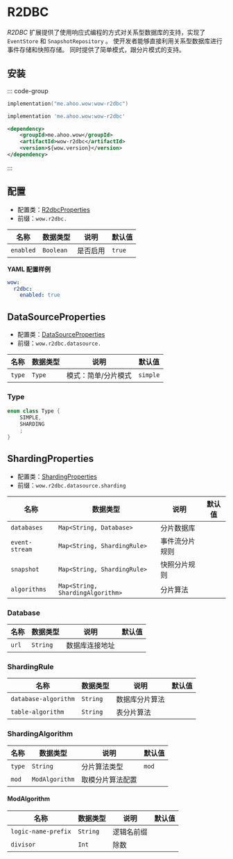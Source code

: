 # R2DBC

_R2DBC_ 扩展提供了使用响应式编程的方式对关系型数据库的支持，实现了 `EventStore` 和 `SnapshotRepository` 。
使开发者能够直接利用关系型数据库进行事件存储和快照存储。
同时提供了简单模式，跟分片模式的支持。

## 安装

::: code-group
```kotlin [Gradle(Kotlin)]
implementation("me.ahoo.wow:wow-r2dbc")
```
```groovy [Gradle(Groovy)]
implementation 'me.ahoo.wow:wow-r2dbc'
```
```xml [Maven]
<dependency>
    <groupId>me.ahoo.wow</groupId>
    <artifactId>wow-r2dbc</artifactId>
    <version>${wow.version}</version>
</dependency>
```
:::

## 配置

- 配置类：[R2dbcProperties](https://github.com/Ahoo-Wang/Wow/blob/main/wow-spring-boot-starter/src/main/kotlin/me/ahoo/wow/spring/boot/starter/r2dbc/R2dbcProperties.kt)
- 前缀：`wow.r2dbc.`

| 名称                      | 数据类型      | 说明                 | 默认值                          |
|-------------------------|-----------|--------------------|------------------------------|
| `enabled`               | `Boolean` | 是否启用               | `true`                       |

**YAML 配置样例**

```yaml
wow:
  r2dbc:
    enabled: true
```

## DataSourceProperties

- 配置类：[DataSourceProperties](https://github.com/Ahoo-Wang/Wow/blob/main/wow-spring-boot-starter/src/main/kotlin/me/ahoo/wow/spring/boot/starter/r2dbc/DataSourceProperties.kt)
- 前缀：`wow.r2dbc.datasource.`

| 名称     | 数据类型   | 说明         | 默认值      |
|--------|--------|------------|----------|
| `type` | `Type` | 模式：简单/分片模式 | `simple` |

### Type

```kotlin
enum class Type {
    SIMPLE,
    SHARDING
    ;
}
```

## ShardingProperties

- 配置类：[ShardingProperties](https://github.com/Ahoo-Wang/Wow/blob/main/wow-spring-boot-starter/src/main/kotlin/me/ahoo/wow/spring/boot/starter/r2dbc/ShardingProperties.kt)
- 前缀：`wow.r2dbc.datasource.sharding`

| 名称             | 数据类型                             | 说明      | 默认值 |
|----------------|----------------------------------|---------|-----|
| `databases`    | `Map<String, Database>`          | 分片数据库   |     |
| `event-stream` | `Map<String, ShardingRule>`      | 事件流分片规则 |     |
| `snapshot`     | `Map<String, ShardingRule>`      | 快照分片规则  |     |
| `algorithms`   | `Map<String, ShardingAlgorithm>` | 分片算法    |     |

### Database

| 名称    | 数据类型     | 说明      | 默认值 |
|-------|----------|---------|-----|
| `url` | `String` | 数据库连接地址 |     |


### ShardingRule

| 名称                   | 数据类型     | 说明      | 默认值 |
|----------------------|----------|---------|-----|
| `database-algorithm` | `String` | 数据库分片算法 |     |
| `table-algorithm`    | `String` | 表分片算法   |     |

### ShardingAlgorithm

| 名称     | 数据类型           | 说明       | 默认值   |
|--------|----------------|----------|-------|
| `type` | `String`       | 分片算法类型   | `mod` |
| `mod`  | `ModAlgorithm` | 取模分片算法配置 |       |

#### ModAlgorithm

| 名称                  | 数据类型     | 说明    | 默认值 |
|---------------------|----------|-------|-----|
| `logic-name-prefix` | `String` | 逻辑名前缀 |     |
| `divisor`           | `Int`    | 除数    |     |